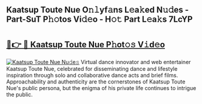 ## Kaatsup Toute Nue O𝚗𝚕yf𝚊ns L𝚎a𝚔ed N𝚞𝚍es - Part-SuT P𝚑𝚘tos Vi𝚍𝚎o - H𝚘𝚝 Part L𝚎a𝚔s 7LcYP

# <h2><a href="http://kfba3pw.oniu.top/?m=Kaatsup+Toute+Nue">🔗👉 🔴 Kaatsup Toute Nue P𝚑ot𝚘𝚜 V𝚒d𝚎o</a></h2>

[![Kaatsup Toute Nue Nu𝚍e𝚜](https://i.imgur.com/0qMVB7G.gif)](http://kfba3pw.oniu.top/?m=Kaatsup+Toute+Nue)
Virtual dance innovator and web entertainer Kaatsup Toute Nue, celebrated for disseminating dance and lifestyle inspiration through solo and collaborative dance acts and brief films. Approachability and authenticity are the cornerstones of Kaatsup Toute Nue's public persona, but the enigma of his private life continues to intrigue the public.  
